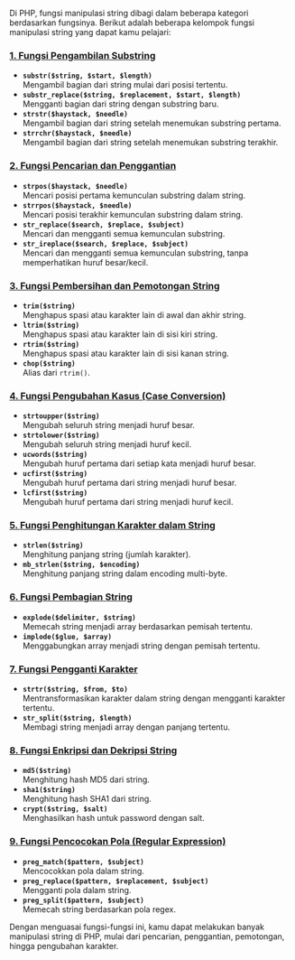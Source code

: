 Di PHP, fungsi manipulasi string dibagi dalam beberapa kategori berdasarkan fungsinya. Berikut adalah beberapa kelompok fungsi manipulasi string yang dapat kamu pelajari:

### [1. **Fungsi Pengambilan Substring**](string_1.md)
- **`substr($string, $start, $length)`**  
  Mengambil bagian dari string mulai dari posisi tertentu.
- **`substr_replace($string, $replacement, $start, $length)`**  
  Mengganti bagian dari string dengan substring baru.
- **`strstr($haystack, $needle)`**  
  Mengambil bagian dari string setelah menemukan substring pertama.
- **`strrchr($haystack, $needle)`**  
  Mengambil bagian dari string setelah menemukan substring terakhir.

### [2. **Fungsi Pencarian dan Penggantian**](string_1.md)
- **`strpos($haystack, $needle)`**  
  Mencari posisi pertama kemunculan substring dalam string.
- **`strrpos($haystack, $needle)`**  
  Mencari posisi terakhir kemunculan substring dalam string.
- **`str_replace($search, $replace, $subject)`**  
  Mencari dan mengganti semua kemunculan substring.
- **`str_ireplace($search, $replace, $subject)`**  
  Mencari dan mengganti semua kemunculan substring, tanpa memperhatikan huruf besar/kecil.
  
### [3. **Fungsi Pembersihan dan Pemotongan String**](string_1.md)
- **`trim($string)`**  
  Menghapus spasi atau karakter lain di awal dan akhir string.
- **`ltrim($string)`**  
  Menghapus spasi atau karakter lain di sisi kiri string.
- **`rtrim($string)`**  
  Menghapus spasi atau karakter lain di sisi kanan string.
- **`chop($string)`**  
  Alias dari `rtrim()`.

### [4. **Fungsi Pengubahan Kasus (Case Conversion)**](string_1.md)
- **`strtoupper($string)`**  
  Mengubah seluruh string menjadi huruf besar.
- **`strtolower($string)`**  
  Mengubah seluruh string menjadi huruf kecil.
- **`ucwords($string)`**  
  Mengubah huruf pertama dari setiap kata menjadi huruf besar.
- **`ucfirst($string)`**  
  Mengubah huruf pertama dari string menjadi huruf besar.
- **`lcfirst($string)`**  
  Mengubah huruf pertama dari string menjadi huruf kecil.

### [5. **Fungsi Penghitungan Karakter dalam String**](string_1.md)
- **`strlen($string)`**  
  Menghitung panjang string (jumlah karakter).
- **`mb_strlen($string, $encoding)`**  
  Menghitung panjang string dalam encoding multi-byte.

### [6. **Fungsi Pembagian String**](string_1.md)
- **`explode($delimiter, $string)`**  
  Memecah string menjadi array berdasarkan pemisah tertentu.
- **`implode($glue, $array)`**  
  Menggabungkan array menjadi string dengan pemisah tertentu.

### [7. **Fungsi Pengganti Karakter**](string_1.md)
- **`strtr($string, $from, $to)`**  
  Mentransformasikan karakter dalam string dengan mengganti karakter tertentu.
- **`str_split($string, $length)`**  
  Membagi string menjadi array dengan panjang tertentu.

### [8. **Fungsi Enkripsi dan Dekripsi String**](string_1.md)
- **`md5($string)`**  
  Menghitung hash MD5 dari string.
- **`sha1($string)`**  
  Menghitung hash SHA1 dari string.
- **`crypt($string, $salt)`**  
  Menghasilkan hash untuk password dengan salt.

### [9. **Fungsi Pencocokan Pola (Regular Expression)**](string_1.md)
- **`preg_match($pattern, $subject)`**  
  Mencocokkan pola dalam string.
- **`preg_replace($pattern, $replacement, $subject)`**  
  Mengganti pola dalam string.
- **`preg_split($pattern, $subject)`**  
  Memecah string berdasarkan pola regex.

Dengan menguasai fungsi-fungsi ini, kamu dapat melakukan banyak manipulasi string di PHP, mulai dari pencarian, penggantian, pemotongan, hingga pengubahan karakter.